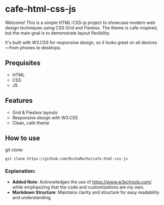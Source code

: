 # cafe-html-css-js

Welcome! This is a simple HTML-CSS-js project to showcase modern web design techniques using CSS Grid and Flexbox. The theme is cafe-inspired, but the main goal is to demonstrate layout flexibility.

It's built with W3.CSS for responsive design, so it looks great on all devices—from phones to desktops.

## Prequisites
<ul>
   <li style="list-style-type: circle;">HTML</li>
   <li style="list-style-type: circle;">CSS</li>
   <li style="list-style-type: circle;">JS</li>
</ul>

## Features
<ul>
  <li style="list-style-type: circle;">Grid & Flexbox layouts</li>
  <li style="list-style-type: circle;">Responsive design with W3.CSS</li>
  <li style="list-style-type: circle;">Clean, cafe theme</li>
</ul>

## How to use
git clone <repo-url>
 <pre><code class="language-bash">git clone https://github.com/RichaRoche/cafe-html-css-js</code></pre>

 ### Explanation:
- **Added Note**: Acknowledges the use of https://www.w3schools.com/ while emphasizing that the code and customizations are my own.
- **Markdown Structure**: Maintains clarity and structure for easy readability and understanding.

